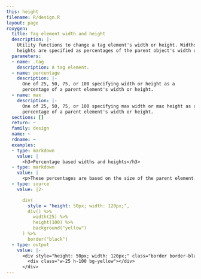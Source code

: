 ```yaml
---
this: height
filename: R/design.R
layout: page
roxygen:
  title: Tag element width and height
  description: |-
    Utility functions to change a tag element's width or height. Widths and
    heights are specified as percentages of the parent object's width or height.
  parameters:
  - name: .tag
    description: A tag element.
  - name: percentage
    description: |-
      One of 25, 50, 75, or 100 specifying width or height as a
      percentage of a parent element's width or height.
  - name: max
    description: |-
      One of 25, 50, 75, or 100 specifying max width or max height as a
      percentage of a parent element's width or height.
  sections: []
  return: ~
  family: design
  name: ~
  rdname: ~
  examples:
  - type: markdown
    value: |
      <h3>Percentage based widths and heights</h3>
  - type: markdown
    value: |
      <p>These percentages are based on the size of the parent element.</p>
  - type: source
    value: |2-

      div(
        style = "height: 50px; width: 120px;",
        div() %>%
          width(25) %>%
          height(100) %>%
          background("yellow")
      ) %>%
        border("black")
  - type: output
    value: |-
      <div style="height: 50px; width: 120px;" class="border border-black">
        <div class="w-25 h-100 bg-yellow"></div>
      </div>
---
```

